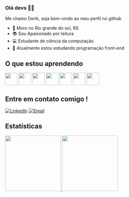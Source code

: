 
### Olá devs 👋🏾

<p style="bolder">Me chamo Derik, seja bem-vindo ao meu perfil no github</p>

* 📍 Moro no Rio grande do sul, RS 
* 📚 Sou Apaixonado por leitura
* 💻 Estudante de ciência da computação
* 🚀 Atualmente estou estudando programação front-end

## O que estou aprendendo 

<div>
            <img src="https://cdn.jsdelivr.net/gh/devicons/devicon/icons/react/react-original.svg" width="40" height="40"/>
            <img src="https://cdn.jsdelivr.net/gh/devicons/devicon/icons/sass/sass-original.svg" width="40" height="40"/>
            <img src="https://cdn.jsdelivr.net/gh/devicons/devicon/icons/typescript/typescript-plain.svg" width="40" height="40"/>
            <img src="https://cdn.jsdelivr.net/gh/devicons/devicon/icons/gulp/gulp-plain.svg" width="40" height="40"/>
            <img src="https://cdn.jsdelivr.net/gh/devicons/devicon/icons/redux/redux-original.svg" width="40" height="40"/>
            <img src="https://cdn.jsdelivr.net/gh/devicons/devicon/icons/bootstrap/bootstrap-plain.svg" width="40" height="40"/>
            <img src="https://cdn.jsdelivr.net/gh/devicons/devicon/icons/oracle/oracle-original.svg" width="40" height="40"/>
          
          
          
 </div>         

## Entre em contato comigo !

[![LinkedIn](https://img.shields.io/badge/LinkedIn-0077B5?style=for-the-badge&logo=linkedin)]([https://www.linkedin.com/in/seu-nome/](https://www.linkedin.com/in/derik-de-paula-nascimento-037761165/))
[![Email](https://img.shields.io/badge/Email-000000?style=for-the-badge&logo=envelope)](mailto:derikwnacimento@gmail.com)

## Estatísticas 
<div>
<a href="https://github.com/Derik540">
<img loading="lazy" height="180em" src="https://github-readme-stats.vercel.app/api/top-langs/?username=Derik540&layout=compact&langs_count=7&theme=dracula"/>
<img loading="lazy" height="180em" src="https://github-readme-stats.vercel.app/api?username=Derik540&show_icons=true&theme=dracula&include_all_commits=true&count_private=true"/>
</div>

 
